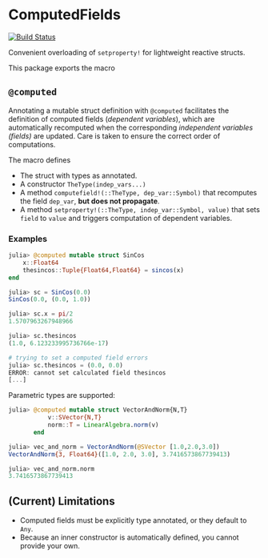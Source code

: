 # ComputedFields

[![Build Status](https://github.com/skleinbo/ComputedFields.jl/actions/workflows/CI.yml/badge.svg?branch=main)](https://github.com/skleinbo/ComputedFields.jl/actions/workflows/CI.yml?query=branch%3Amain)

Convenient overloading of `setproperty!` for lightweight reactive structs.

This package exports the macro

## `@computed`

Annotating a mutable struct definition with `@computed` facilitates the definition of computed fields (_dependent variables_), which are automatically recomputed when the corresponding _independent variables (fields)_ are updated. Care is taken to ensure the correct order of computations.

The macro defines

* The struct with types as annotated.
* A constructor `TheType(indep_vars...)`
* A method `computefield!(::TheType, dep_var::Symbol)` that recomputes the field `dep_var`, __but does not propagate__.
* A method `setproperty!(::TheType, indep_var::Symbol, value)` that sets `field` to `value` and triggers computation of dependent variables.

### Examples

```julia
julia> @computed mutable struct SinCos
    x::Float64
    thesincos::Tuple{Float64,Float64} = sincos(x)
end

julia> sc = SinCos(0.0)
SinCos(0.0, (0.0, 1.0))

julia> sc.x = pi/2
1.5707963267948966

julia> sc.thesincos
(1.0, 6.123233995736766e-17)

# trying to set a computed field errors
julia> sc.thesincos = (0.0, 0.0)
ERROR: cannot set calculated field thesincos
[...]
```

Parametric types are supported:

```julia
julia> @computed mutable struct VectorAndNorm{N,T}
           v::SVector{N,T}
           norm::T = LinearAlgebra.norm(v)
       end

julia> vec_and_norm = VectorAndNorm(@SVector [1.0,2.0,3.0])
VectorAndNorm{3, Float64}([1.0, 2.0, 3.0], 3.7416573867739413)

julia> vec_and_norm.norm
3.7416573867739413
```

## (Current) Limitations

* Computed fields must be explicitly type annotated, or they default to `Any`.
* Because an inner constructor is automatically defined, you cannot provide your own.
